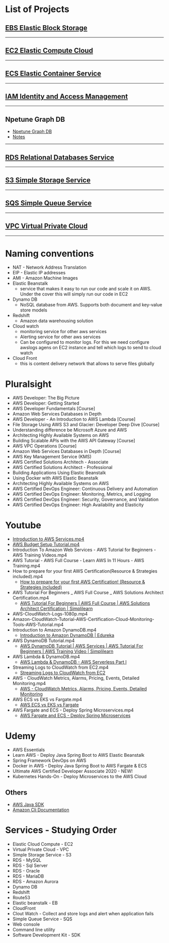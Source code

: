 # List of Projects
## [EBS Elastic Block Storage](ebs)
------
## [EC2 Elastic Compute Cloud](ec2)
------
## [ECS Elastic Container Service](ecs)
------
## [IAM Identity and Access Management](iam)
------
## Npetune Graph DB
* [Npetune Graph DB](neptune)
* [Notes](neptune/notes.md)
------
## [RDS Relational Databases Service](rds)
------
## [S3 Simple Storage Service](s3)
------
## [SQS Simple Queue Service](sqs)
------
## [VPC Virtual Private Cloud](vpc)
------
# Naming conventions
* NAT - Network Address Translation
* EIP - Elastic IP addresses
* AMI - Amazon Machine Images
* Elastic Beanstalk
	* service that makes it easy to run our code and scale it on AWS. Under the cover this will simply run our code in EC2
* Dynamo DB
	* NoSQL database from AWS. Supports both document and key-value store models
* Redshift
	* Amazon data warehousing solution
* Cloud watch
	* monitoring service for other aws services
	* Alerting service for other aws services
	* Can be configured to monitor logs. For this we need configure awslogs agens on EC2 instance and tell which logs to send to cloud watch
* Cloud Front
	* this is content delivery network that allows to serve files globally

# Pluralsight
* AWS Developer: The Big Picture
* AWS Developer: Getting Started
* AWS Developer Fundamentals [Course]
* Amazon Web Services Databases in Depth
* AWS Developer - An Introduction to AWS Lambda [Course]
* File Storage Using AWS S3 and Glacier: Developer Deep Dive [Course]
* Understanding difference be Microsoft Azure and AWS
* Architecting Highly Available Systems on AWS
* Building Scalable APIs with the AWS API Gateway [Course]
* AWS VPC Operations [Course]
* Amazon Web Services Databases in Depth [Course]
* AWS Key Management Service (KMS)
* AWS Certified Solutions Architech - Associate
* AWS Certified Solutions Architect - Professional
* Building Applications Using Elastic Beanstalk
* Using Docker with AWS Elastic Beanstalk
* Architecting Highly Available Systems on AWS
* AWS Certified DevOps Engineer: Continuous Delivery and Automation
* AWS Certified DevOps Engineer: Monitoring, Metrics, and Logging
* AWS Certified DevOps Engineer: Security, Governance, and Validation
* AWS Certified DevOps Engineer: High Availability and Elasticity

# Youtube
* [Introduction to AWS Services.mp4](https://www.youtube.com/watch?v=Z3SYDTMP3ME&list=PLAAFXN2OG73WoYuYevW5sYrc5UxbeRVZq&index=9&t=172s)
* [AWS Budget Setup Tutorial.mp4](https://www.youtube.com/watch?v=fvz0cphjHjg&list=PLAAFXN2OG73WoYuYevW5sYrc5UxbeRVZq&index=11&ab_channel=StephaneMaarek)
* Introduction To Amazon Web Services - AWS Tutorial for Beginners - AWS Training Videos.mp4
* AWS Tutorial - AWS Full Course - Learn AWS In 11 Hours - AWS Training.mp4
* How to prepare for your first AWS Certification(Resource & Strategies included).mp4
	* [How to prepare for your first AWS Certification! (Resource & Strategies included)](https://www.youtube.com/watch?v=n_xUYEKBeIU&list=PLAAFXN2OG73WoYuYevW5sYrc5UxbeRVZq&index=4&t=0s)
* AWS Tutorial For Beginners _ AWS Full Course _ AWS Solutions Architect Certification.mp4
	* [AWS Tutorial For Beginners | AWS Full Course | AWS Solutions Architect Certification | Simplilearn](https://www.youtube.com/watch?v=RLd_XTyt-w8)
* AWS-CloudWatch-Logs-1080p.mp4
* Amazon-CloudWatch-Tutorial-AWS-Certification-Cloud-Monitoring-Tools-AWS-Tutorial.mp4
* Introduction to Amazon DynamoDB.mp4
	* [Introduction to Amazon DynamoDB | Edureka](https://www.youtube.com/watch?v=ovEq4L6tGfc)
* AWS DynamoDB Tutorial.mp4
	* [AWS DynamoDB Tutorial | AWS Services | AWS Tutorial For Beginners | AWS Training Video | Simplilearn](https://www.youtube.com/watch?v=2mVR_Qgx_RU)
* AWS Lambda & DynamoDB.mp4
	* [AWS Lambda & DynamoDB - AWS Serverless Part I](https://www.youtube.com/watch?v=ijyeE-pXFk0)
* Streaming Logs to CloudWatch from EC2.mp4
	* [Streaming Logs to CloudWatch from EC2](https://www.youtube.com/watch?v=mJXcxe6Kxwg)
* AWS - CloudWatch Metrics, Alarms, Pricing, Events, Detailed Monitoring.mp4
	* [AWS - CloudWatch Metrics, Alarms, Pricing, Events, Detailed Monitoring](https://www.youtube.com/watch?v=8-KNqr60AyU)
* AWS ECS vs EKS vs Fargate.mp4
	* [AWS ECS vs EKS vs Fargate](https://www.youtube.com/watch?v=HoXEyXIf6_U)
* AWS Fargate and ECS - Deploy Spring Microservices.mp4
	* [AWS Fargate and ECS - Deploy Spring Microservices](https://www.youtube.com/watch?v=2oXVYxIPs88)

# Udemy
* AWS Essentials
* Learn AWS - Deploy Java Spring Boot to AWS Elastic Beanstalk
* Spring Framework DevOps on AWS
* Docker in AWS - Deploy Java Spring Boot to AWS Fargate & ECS
* Ultimate AWS Certified Developer Associate 2020 - NEW!
* Kubernetes Hands-On - Deploy Microservices to the AWS Cloud
	
## Others
* [AWS Java SDK](https://aws.amazon.com/sdk-for-java)
* [Amazon Cli Documentation](https://aws.amazon.com/cli)

# Services - Studying Order
* Elastic Cloud Compute - EC2
* Virtual Private Cloud - VPC
* Simple Storage Service - S3
* RDS - MySQL
* RDS - Sql Server
* RDS - Oracle
* RDS - MariaDB
* RDS - Amazon Aurora
* Dynamo DB
* Redshift
* Route53
* Elastic beanstalk - EB
* CloudFront
* Clout Watch - Collect and store logs and alert when application fails
* Simple Queue Service - SQS
* Web console
* Command line utility
* Software Development Kit - SDK
